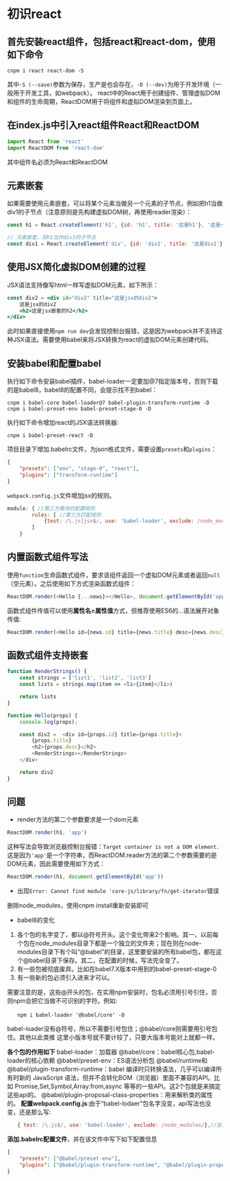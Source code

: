 
# 初识react

## 首先安装react组件，包括react和react-dom，使用如下命令

```shell
cnpm i react react-dom -S
```

其中`-S (--save)`参数为保存，生产是也会存在，`-D (--dev)`为用于开发环境（一般用于开发工具，如webpack）。
react中的React用于创建组件、管理虚拟DOM和组件的生命周期，ReactDOM用于将组件和虚拟DOM渲染到页面上。

## 在index.js中引入react组件React和ReactDOM

```js
import React from 'react'
import ReactDOM from 'react-dom'
```

其中组件名必须为React和ReactDOM

## 元素嵌套

如果需要使用元素嵌套，可以将某个元素当做另一个元素的子节点，例如把h1当做div1的子节点（注意原则是先构建虚拟DOM树，再使用reader渲染）：

```js
const h1 = React.createElement('h1', {id: 'h1', title: '这是h1'}, '这是一个H1')

// 元素嵌套，将h1当作div1的子节点
const div1 = React.createElement('div', {id: 'div1', title: '这是div1'}, '这是一个DIV', h1)
```

## 使用JSX简化虚拟DOM创建的过程

JSX语法支持像写html一样写虚拟DOM元素，如下所示：

```jsx
const div2 = <div id="div2" title="这是jsx的div2">
    这是jsx的div2
    <h2>这是jsx嵌套的h2</h2>
</div>
```

此时如果直接使用`npm run dev`会发现控制台报错，这是因为webpack并不支持这种JSX语法。需要使用babel来将JSX转换为react的虚拟DOM元素创建代码。

## 安装babel和配置babel

执行如下命令安装babel插件，babel-loader一定要加@7指定版本号，否则下载的是babel8，babel8的配置不同，会提示找不到babel：

```shell
cnpm i babel-core babel-loader@7 babel-plugin-transform-runtime -D
cnpm i babel-preset-env babel-preset-stage-0 -D
```

执行如下命令增加react的JSX语法转换器:

```shell
cnpm i babel-preset-react -D
```

项目目录下增加.babelrc文件，为json格式文件，需要设置`presets`和`plugins`：

```json
{
    "presets": ["env", "stage-0", "react"],
    "plugins": ["transform-runtime"]
}
```

`webpack.config.js`文件增加jsx的规则。

```js
module: { //第三方模块的配置规则
        rules: [ //第三方匹配规则
            {test: /\.js|jsx$/, use: 'babel-loader', exclude: /node_modules/}  //exclude，排除node_modules目录，注意node_modules不要加引号
        ]
    }
```

## 内置函数式组件写法

使用`function`生命函数式组件，要求该组件返回一个虚拟DOM元素或者返回`null`（空元素）。之后使用如下方式渲染函数式组件：

```js
ReactDOM.render(<Hello {...news}></Hello>, document.getElementById('app'))
```

函数式组件传值可以使用**属性名=属性值**方式，但推荐使用ES6的...语法展开对象传值:

```js
ReactDOM.render(<Hello id={news.id} title={news.title} desc={news.desc}></Hello>, document.getElementById('app'))
```

## 函数式组件支持嵌套

```js
function RenderStrings() {
    const strings = ['list1', 'list2', 'list3']
    const lists = strings.map(item => <li>{item}</li>)

    return lists
}

function Hello(props) {
    console.log(props);

    const div2 =  <div id={props.id} title={props.title}>
        {props.title}
        <h2>{props.desc}</h2>
        <RenderStrings></RenderStrings>
    </div>

    return div2
}
```

## 问题

* render方法的第二个参数要求是一个dom元素

```js
ReactDOM.render(h1, 'app')
```

这种写法会导致浏览器控制台报错：`Target container is not a DOM element.`
这是因为`'app'`是一个字符串，而ReactDOM.reader方法的第二个参数需要的是DOM元素，因此需要使用如下方式：

```js
ReactDOM.render(h1, document.getElementById('app'))
```

* 出现`Error: Cannot find module 'core-js/library/fn/get-iterator`错误

删除node_modules，使用cnpm install重新安装即可

* babel8的变化

1. 各个包的名字变了，都以@符号开头。这个变化带来2个影响。其一，以前每个包在node_modules目录下都是一个独立的文件夹；现在则在node-modules目录下有个叫“@babel”的目录，这里要安装的所有babel包，都在这个@babel目录下保存。其二，在配置的时候，写法完全变了。
2. 有一些包被彻底废弃。比如在babel7.X版本中用到的babel-preset-stage-0
3. 有一些新的包必须引入进来才可以。

需要注意的是，这些@开头的包，在实用npm安装时，包名必须用引号引住，否则npm会把它当做不可识别的字符。例如:

```shell
　　npm i babel-loader '@babel/core' -D
```

babel-loader没有@符号，所以不需要引号包住；@babel/core则需要用引号包住。其他以此类推
这里小版本号就不要计较了，只要大版本号能对上就都一样。

**各个包的作用如下**
babel-loader：加载器
@babel/core：babel核心包,babel-loader的核心依赖
@babel/preset-env：ES语法分析包
@babel/runtime和@babel/plugin-transform-runtime：babel 编译时只转换语法，几乎可以编译所有时新的 JavaScript 语法，但并不会转化BOM（浏览器）里面不兼容的API。比如 Promise,Set,Symbol,Array.from,async 等等的一些API。这2个包就是来搞定这些api的。
@babel/plugin-proposal-class-properties：用来解析类的属性的。
**配置webpack.config.js**:由于“babel-lodaer”包名字没变，api写法也没变，还是那么写:　

```js
　　{ test: /\.js$/, use: 'babel-loader', exclude: /node_modules/},//处理高级ES语法的babel_lodaer
```

**添加.babelrc配置文件**，并在该文件中写下如下配置信息

```json
{
    "presets": ["@babel/preset-env"],
    "plugins": ["@babel/plugin-transform-runtime", "@babel/plugin-proposal-class-properties"]
}
```
